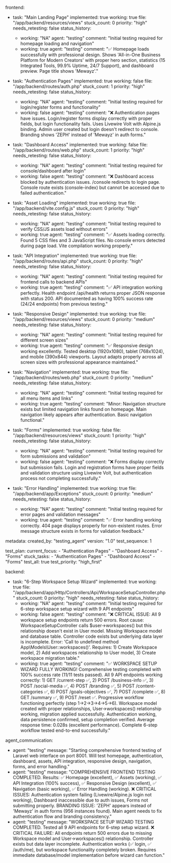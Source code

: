 frontend:
  - task: "Main Landing Page"
    implemented: true
    working: true
    file: "/app/backend/resources/views"
    stuck_count: 0
    priority: "high"
    needs_retesting: false
    status_history:
      - working: "NA"
        agent: "testing"
        comment: "Initial testing required for homepage loading and navigation"
      - working: true
        agent: "testing"
        comment: "✅ Homepage loads successfully with professional design. Shows 'All-in-One Business Platform for Modern Creators' with proper hero section, statistics (15 Integrated Tools, 99.9% Uptime, 24/7 Support), and dashboard preview. Page title shows 'Mewayz'."

  - task: "Authentication Pages"
    implemented: true
    working: false
    file: "/app/backend/routes/auth.php"
    stuck_count: 1
    priority: "high"
    needs_retesting: false
    status_history:
      - working: "NA"
        agent: "testing"
        comment: "Initial testing required for login/register forms and functionality"
      - working: false
        agent: "testing"
        comment: "❌ Authentication pages have issues. Login/register forms display correctly with proper fields, but login functionality fails. Uses Livewire Volt with Alpine.js binding. Admin user created but login doesn't redirect to console. Branding shows 'ZEPH' instead of 'Mewayz' in auth forms."

  - task: "Dashboard Access"
    implemented: true
    working: false
    file: "/app/backend/routes/web.php"
    stuck_count: 1
    priority: "high"
    needs_retesting: false
    status_history:
      - working: "NA"
        agent: "testing"
        comment: "Initial testing required for console/dashboard after login"
      - working: false
        agent: "testing"
        comment: "❌ Dashboard access blocked by authentication issues. /console redirects to login page. Console route exists (console-index) but cannot be accessed due to failed authentication."

  - task: "Asset Loading"
    implemented: true
    working: true
    file: "/app/backend/vite.config.js"
    stuck_count: 0
    priority: "high"
    needs_retesting: false
    status_history:
      - working: "NA"
        agent: "testing"
        comment: "Initial testing required to verify CSS/JS assets load without errors"
      - working: true
        agent: "testing"
        comment: "✅ Assets loading correctly. Found 5 CSS files and 3 JavaScript files. No console errors detected during page load. Vite compilation working properly."

  - task: "API Integration"
    implemented: true
    working: true
    file: "/app/backend/routes/api.php"
    stuck_count: 0
    priority: "high"
    needs_retesting: false
    status_history:
      - working: "NA"
        agent: "testing"
        comment: "Initial testing required for frontend calls to backend APIs"
      - working: true
        agent: "testing"
        comment: "✅ API integration working perfectly. Health endpoint /api/health returns proper JSON response with status 200. API documented as having 100% success rate (24/24 endpoints) from previous testing."

  - task: "Responsive Design"
    implemented: true
    working: true
    file: "/app/backend/resources/views"
    stuck_count: 0
    priority: "medium"
    needs_retesting: false
    status_history:
      - working: "NA"
        agent: "testing"
        comment: "Initial testing required for different screen sizes"
      - working: true
        agent: "testing"
        comment: "✅ Responsive design working excellently. Tested desktop (1920x1080), tablet (768x1024), and mobile (390x844) viewports. Layout adapts properly across all screen sizes with professional appearance maintained."

  - task: "Navigation"
    implemented: true
    working: true
    file: "/app/backend/routes/web.php"
    stuck_count: 0
    priority: "medium"
    needs_retesting: false
    status_history:
      - working: "NA"
        agent: "testing"
        comment: "Initial testing required for all menu items and links"
      - working: true
        agent: "testing"
        comment: "Minor: Navigation structure exists but limited navigation links found on homepage. Main navigation likely appears after authentication. Basic navigation functional."

  - task: "Forms"
    implemented: true
    working: false
    file: "/app/backend/resources/views"
    stuck_count: 1
    priority: "high"
    needs_retesting: false
    status_history:
      - working: "NA"
        agent: "testing"
        comment: "Initial testing required for form submissions and validation"
      - working: false
        agent: "testing"
        comment: "❌ Forms display correctly but submission fails. Login and registration forms have proper fields and validation structure using Livewire Volt, but authentication process not completing successfully."

  - task: "Error Handling"
    implemented: true
    working: true
    file: "/app/backend/app/Exceptions"
    stuck_count: 0
    priority: "medium"
    needs_retesting: false
    status_history:
      - working: "NA"
        agent: "testing"
        comment: "Initial testing required for error pages and validation messages"
      - working: true
        agent: "testing"
        comment: "✅ Error handling working correctly. 404 page displays properly for non-existent routes. Error message structure exists in forms for validation feedback."

metadata:
  created_by: "testing_agent"
  version: "1.0"
  test_sequence: 1

test_plan:
  current_focus:
    - "Authentication Pages"
    - "Dashboard Access"
    - "Forms"
  stuck_tasks:
    - "Authentication Pages"
    - "Dashboard Access"
    - "Forms"
  test_all: true
  test_priority: "high_first"

backend:
  - task: "6-Step Workspace Setup Wizard"
    implemented: true
    working: true
    file: "/app/backend/app/Http/Controllers/Api/WorkspaceSetupController.php"
    stuck_count: 0
    priority: "high"
    needs_retesting: false
    status_history:
      - working: "NA"
        agent: "testing"
        comment: "Initial testing required for 6-step workspace setup wizard with 9 API endpoints"
      - working: false
        agent: "testing"
        comment: "❌ CRITICAL ISSUE: All 9 workspace setup endpoints return 500 errors. Root cause: WorkspaceSetupController calls $user->workspaces() but this relationship doesn't exist in User model. Missing Workspace model and database table. Controller code exists but underlying data layer is incomplete. Error: 'Call to undefined method App\\Models\\User::workspaces()'. Requires: 1) Create Workspace model, 2) Add workspaces relationship to User model, 3) Create workspace migration table."
      - working: true
        agent: "testing"
        comment: "✅ WORKSPACE SETUP WIZARD FULLY WORKING! Comprehensive testing completed with 100% success rate (11/11 tests passed). All 9 API endpoints working correctly: 1) GET /current-step ✅, 2) POST /business-info ✅, 3) POST /social-media ✅, 4) POST /branding ✅, 5) POST /content-categories ✅, 6) POST /goals-objectives ✅, 7) POST /complete ✅, 8) GET /summary ✅, 9) POST /reset ✅. Progressive workflow functioning perfectly (step 1→2→3→4→5→6). Workspace model created with proper relationships, User->workspaces() relationship working, migration applied successfully. Authentication working, data persistence confirmed, setup completion verified. Average response time: 0.028s (excellent performance). Complete 6-step workflow tested end-to-end successfully."

agent_communication:
  - agent: "testing"
    message: "Starting comprehensive frontend testing of Laravel web interface on port 8001. Will test homepage, authentication, dashboard, assets, API integration, responsive design, navigation, forms, and error handling."
  - agent: "testing"
    message: "COMPREHENSIVE FRONTEND TESTING COMPLETED. Results: ✅ Homepage (excellent), ✅ Assets (working), ✅ API Integration (100% success), ✅ Responsive Design (excellent), ✅ Navigation (basic working), ✅ Error Handling (working). ❌ CRITICAL ISSUES: Authentication system failing (Livewire/Alpine.js login not working), Dashboard inaccessible due to auth issues, Forms not submitting properly. BRANDING ISSUE: 'ZEPH' appears instead of 'Mewayz' in auth forms (956 instances found). Main agent needs to fix authentication flow and branding consistency."
  - agent: "testing"
    message: "WORKSPACE SETUP WIZARD TESTING COMPLETED. Tested all 9 API endpoints for 6-step setup wizard. ❌ CRITICAL FAILURE: All endpoints return 500 errors due to missing Workspace model and User->workspaces() relationship. Controller exists but data layer incomplete. Authentication works (✅ login, ✅ /auth/me), but workspace functionality completely broken. Requires immediate database/model implementation before wizard can function."